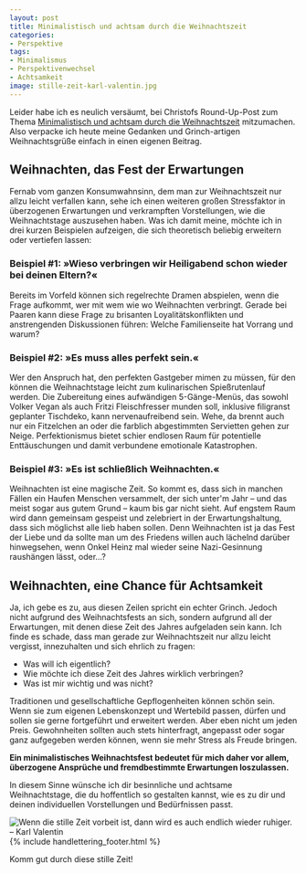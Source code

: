 ```yaml
---
layout: post
title: Minimalistisch und achtsam durch die Weihnachtszeit
categories:
- Perspektive
tags:
- Minimalismus
- Perspektivenwechsel
- Achtsamkeit
image: stille-zeit-karl-valentin.jpg
---
```


Leider habe ich es neulich versäumt, bei Christofs Round-Up-Post zum Thema
[Minimalistisch und achtsam durch die Weihnachtszeit](https://www.einfachbewusst.de/2019/11/weihnachtszeit-minimalistisch-achtsam/) mitzumachen. Also verpacke ich heute
meine Gedanken und Grinch-artigen Weihnachtsgrüße einfach in einen eigenen Beitrag.

## Weihnachten, das Fest der Erwartungen

Fernab vom ganzen Konsumwahnsinn, dem man zur Weihnachtszeit nur allzu leicht
verfallen kann, sehe ich einen weiteren großen Stressfaktor in überzogenen
Erwartungen und verkrampften Vorstellungen, wie die Weihnachtstage auszusehen
haben. Was ich damit meine, möchte ich in drei kurzen Beispielen aufzeigen, die
sich theoretisch beliebig erweitern oder vertiefen lassen:

### Beispiel #1: »Wieso verbringen wir Heiligabend schon wieder bei deinen Eltern?«

Bereits im Vorfeld können sich regelrechte Dramen abspielen, wenn die Frage
aufkommt, wer mit wem wie wo Weihnachten verbringt. Gerade bei Paaren kann diese
Frage zu brisanten Loyalitätskonflikten und anstrengenden Diskussionen führen:
Welche Familienseite hat Vorrang und warum?

### Beispiel #2: »Es muss alles perfekt sein.«

Wer den Anspruch hat, den perfekten Gastgeber mimen zu müssen, für den können
die Weihnachtstage leicht zum kulinarischen Spießrutenlauf werden. Die
Zubereitung eines aufwändigen 5-Gänge-Menüs, das sowohl Volker Vegan als auch
Fritzi Fleischfresser munden soll, inklusive filigranst geplanter Tischdeko,
kann nervenaufreibend sein. Wehe, da brennt auch nur ein Fitzelchen an oder die
farblich abgestimmten Servietten gehen zur Neige. Perfektionismus bietet schier
endlosen Raum für potentielle Enttäuschungen und damit verbundene emotionale
Katastrophen.

### Beispiel #3: »Es ist schließlich Weihnachten.«

Weihnachten ist eine magische Zeit. So kommt es, dass sich in manchen Fällen ein
Haufen Menschen versammelt, der sich unter'm Jahr – und das meist sogar aus
gutem Grund – kaum bis gar nicht sieht. Auf engstem Raum wird dann gemeinsam
gespeist und zelebriert in der Erwartungshaltung, dass sich möglichst alle lieb
haben sollen. Denn Weihnachten ist ja das Fest der Liebe und da sollte man um
des Friedens willen auch lächelnd darüber hinwegsehen, wenn Onkel Heinz mal
wieder seine Nazi-Gesinnung raushängen lässt, oder...?

## Weihnachten, eine Chance für Achtsamkeit

Ja, ich gebe es zu, aus diesen Zeilen spricht ein echter Grinch. Jedoch nicht
aufgrund des Weihnachtsfests an sich, sondern aufgrund all der Erwartungen, mit
denen diese Zeit des Jahres aufgeladen sein kann. Ich finde es schade, dass man
gerade zur Weihnachtszeit nur allzu leicht vergisst, innezuhalten und sich
ehrlich zu fragen:

* Was will ich eigentlich?
* Wie möchte ich diese Zeit des Jahres wirklich verbringen?
* Was ist mir wichtig und was nicht?

Traditionen und gesellschaftliche Gepflogenheiten können schön sein. Wenn sie
zum eigenen Lebenskonzept und Wertebild passen, dürfen und sollen sie gerne
fortgeführt und erweitert werden. Aber eben nicht um jeden Preis. Gewohnheiten
sollten auch stets hinterfragt, angepasst oder sogar ganz aufgegeben werden
können, wenn sie mehr Stress als Freude bringen.

**Ein minimalistisches Weihnachtsfest bedeutet für mich daher vor allem,
überzogene Ansprüche und fremdbestimmte Erwartungen loszulassen.**

In diesem Sinne wünsche ich dir besinnliche und achtsame Weihnachtstage, die du
hoffentlich so gestalten kannst, wie es zu dir und deinen individuellen
Vorstellungen und Bedürfnissen passt.

![Wenn die stille Zeit vorbeit ist, dann wird es auch endlich wieder ruhiger. – Karl Valentin]({{site.baseurl}}/assets/img/posts/stille-zeit-karl-valentin.jpg)
{% include handlettering_footer.html %}

Komm gut durch diese stille Zeit!
